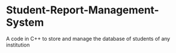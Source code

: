 # Student-Report-Management-System
A code in C++ to store and manage the database of students of any institution
